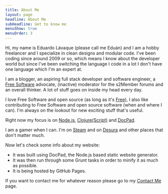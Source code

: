 ```yaml
---
title: About Me
layout: page
headline: About Me
subHeadline: Get to know me
menuShow: true
menuOrder: 3
---
```

Hi, my name is Eduardo Lávaque (please call me Eduán) and I am a hobby
freelancer and I specialize in clean designs and modular code. I've been coding
since around 2009 or so, which means I know about the developer world but since
I've been switching the language I code in a lot I don't have one language which
I'm an expert at.

I am a blogger, an aspiring full stack developer and software engineer, a
[Free Software](http://www.gnu.org/philosophy/free-sw.html) advocate, (inactive)
moderator for the s2Member forums and an overall thinker. A lot of stuff goes on
inside my head every day.

I love Free Software and open source (as long as it's
[Free](http://www.gnu.org/philosophy/free-sw.html)), I also like contributing to
Free Software and open source software (when and where I can). I'm always on the
lookout for new exciting stuff that's useful.

Right now my focus is on [Node.js](http://nodejs.org/),
[Clojure](http://clojure.org/)[(Script)](http://clojure.org/clojurescript) and
[DocPad](http://docpad.org/).

I am a gamer when I can. I'm on [Steam](http://steamcommunity.com/id/greduan/)
and on [Desura](http://www.desura.com/members/greduan) and other places that
don't matter much.

Now let's check some info about my website:

- It was built using DocPad, the Node.js based static website generator.
- It was then run through some Grunt tasks in order to minify it as much as
  possible.
- It is being hosted by GitHub Pages.

If you want to contact me for whatever reason please go to my
[Contact Me](/contact.html) page.
